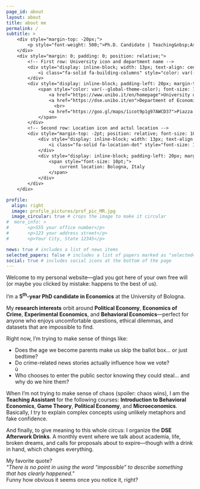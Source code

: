 ```yaml
---
page_id: about
layout: about
title: about me
permalink: /
subtitle: >
    <div style="margin-top: -20px;">
        <p style="font-weight: 500;">Ph.D. Candidate | Teaching&nbsp;Assistant</p>
    </div>
    <div style="margin: 0; padding: 0; position: relative;">
        <!-- First row: University icon and department name -->
        <div style="display: inline-block; width: 13px; text-align: center; position: absolute; top: 0; margin-top: -10pt; line-height: 14pt;">
            <i class="fa-solid fa-building-columns" style="color: var(--global-theme-color); font-size: 10pt;"></i>
        </div>
        <div style="display: inline-block; padding-left: 20px; margin-top: -10pt; line-height: 14pt;">
            <span style="color: var(--global-theme-color); font-size: 10pt;">
                <a href="https://www.unibo.it/en/homepage">University of Bologna,</a>
                <a href="https://dse.unibo.it/en">Department of Economics</a>
                  <br>
                <a href="https://goo.gl/maps/1icot9p1g97AWCD37">Piazza Scaravilli 2, 40126, Bologna, Italy</a>
            </span>
        </div>
        <!-- Second row: Location icon and actul location -->
        <div style="margin-top: -2pt; position: relative; font-size: 10pt; margin-bottom: 15px; line-height: 14pt;">
            <div style="display: inline-block; width: 13px; text-align: center; position: absolute; top: 0; line-height: 14pt;">
                <i class="fa-solid fa-location-dot" style="font-size: 10pt;"></i>
            </div>
            <div style="display: inline-block; padding-left: 20px; margin-top: -12pt; line-height: 14pt;">
                <span style="font-size: 10pt;">
                    current location: Bologna, Italy
                </span>
            </div>
        </div>
    </div>

profile:
  align: right
  image: profile_pictures/prof_pic_MR.jpg
  image_circular: true # crops the image to make it circular
#  more_info: >
#       <p>555 your office number</p>
#       <p>123 your address street</p>
#       <p>Your City, State 12345</p>

news: true # includes a list of news items
selected_papers: false # includes a list of papers marked as "selected={true}"
social: true # includes social icons at the bottom of the page
---
```


Welcome to my personal website—glad you got here of your own free will (or maybe you clicked by mistake: happens to the best of us).

I’m a <b style="color: $white-color;">5<sup>th</sup>-year PhD candidate in Economics</b> at the University of Bologna.

My <b style="color: $white-color;">research interests</b> orbit around <b style="color: $white-color;">Political Economy</b>, <b style="color: $white-color;">Economics of Crime</b>, <b style="color: $white-color;">Experimental Economics</b>, and <b style="color: $white-color;">Behavioral Economics</b>—perfect for anyone who enjoys uncomfortable questions, ethical dilemmas, and datasets that are impossible to find.

Right now, I’m trying to make sense of things like:
<ul>
    <li>Does the age we become parents make us skip the ballot box… or just bedtime?</li>
    <li>Do crime-related news stories actually influence how we vote?</li>ù
    <li>Who chooses to enter the public sector knowing they could steal… and why do we hire them?</li>
</ul>

When I’m not trying to make sense of chaos (spoiler: chaos wins), I am the <b style="color: $white-color;">Teaching Assistant</b> for the following courses: <b style="color: $white-color;">Introduction to Behavioral Economics</b>, <b style="color: $white-color;">Game Theory</b>, <b style="color: $white-color;">Political Economy</b>, and <b style="color: $white-color;">Microeconomics</b>. Basically, I try to explain complex concepts using unlikely metaphors and fake confidence.

And finally, to give meaning to this whole circus: I organize the <b style="color: $white-color;">DSE Afterwork Drinks</b>. A monthly event where we talk about academia, life, broken dreams, and calls for proposals about to expire—though with a drink in hand, which changes everything.

My favorite quote?<br>
<i>"There is no point in using the word “impossible” to describe something that has clearly happened."</i><br>
Funny how obvious it seems once you notice it, right?
